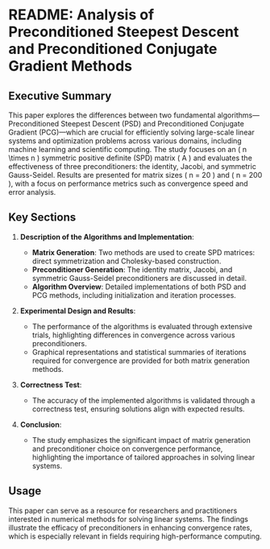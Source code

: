 # README: Analysis of Preconditioned Steepest Descent and Preconditioned Conjugate Gradient Methods

## Executive Summary
This paper explores the differences between two fundamental algorithms—Preconditioned Steepest Descent (PSD) and Preconditioned Conjugate Gradient (PCG)—which are crucial for efficiently solving large-scale linear systems and optimization problems across various domains, including machine learning and scientific computing. The study focuses on an \( n \\times n \) symmetric positive definite (SPD) matrix \( A \) and evaluates the effectiveness of three preconditioners: the identity, Jacobi, and symmetric Gauss-Seidel. Results are presented for matrix sizes \( n = 20 \) and \( n = 200 \), with a focus on performance metrics such as convergence speed and error analysis.

## Key Sections
1. **Description of the Algorithms and Implementation**:
   - **Matrix Generation**: Two methods are used to create SPD matrices: direct symmetrization and Cholesky-based construction.
   - **Preconditioner Generation**: The identity matrix, Jacobi, and symmetric Gauss-Seidel preconditioners are discussed in detail.
   - **Algorithm Overview**: Detailed implementations of both PSD and PCG methods, including initialization and iteration processes.

2. **Experimental Design and Results**:
   - The performance of the algorithms is evaluated through extensive trials, highlighting differences in convergence across various preconditioners.
   - Graphical representations and statistical summaries of iterations required for convergence are provided for both matrix generation methods.

3. **Correctness Test**:
   - The accuracy of the implemented algorithms is validated through a correctness test, ensuring solutions align with expected results.

4. **Conclusion**:
   - The study emphasizes the significant impact of matrix generation and preconditioner choice on convergence performance, highlighting the importance of tailored approaches in solving linear systems.

## Usage
This paper can serve as a resource for researchers and practitioners interested in numerical methods for solving linear systems. The findings illustrate the efficacy of preconditioners in enhancing convergence rates, which is especially relevant in fields requiring high-performance computing.
